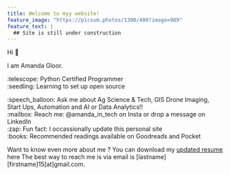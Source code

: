 ```yaml
---
title: Welcome to myy website!
feature_image: "https://picsum.photos/1300/400?image=989"
feature_text: |
  ## Site is still under construction 
---
```


Hi :wave:

I am Amanda Gloor.

<d1>
    <dt> :telescope: Python Certified Programmer </dt>
    <dt> :seedling: Learning to set up open source </dt>
</d1>
<p>    
:speech_balloon: Ask me about Ag Science & Tech, GIS Drone Imaging, Start Ups, Automation and AI or Data Analytics!! <br>
:mailbox: Reach me: @amanda_in_tech on Insta or drop a message on LinkedIn <br>
:zap: Fun fact: I occassionally update this personal site <br>
:books: Recommended readings available on Goodreads and Pocket 
</p>

Want to know even more about me ?
You can download my [updated resume](../blob/main/resume.md) here
The best way to reach me is via email is [lastname][firstname]15[at]gmail.com.
